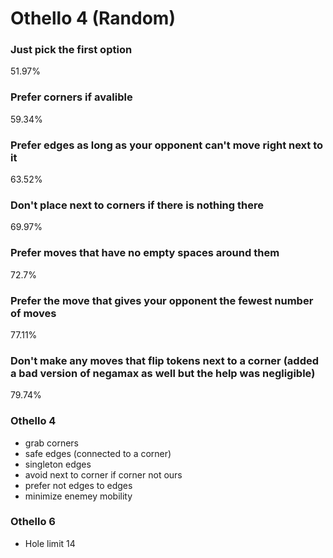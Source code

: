 # Othello 4 (Random)

### Just pick the first option

51.97%

### Prefer corners if avalible

59.34%

### Prefer edges as long as your opponent can't move right next to it

63.52%

### Don't place next to corners if there is nothing there

69.97%

### Prefer moves that have no empty spaces around them

72.7%

### Prefer the move that gives your opponent the fewest number of moves

77.11%

### Don't make any moves that flip tokens next to a corner (added a bad version of negamax as well but the help was negligible)

79.74%

### Othello 4
- grab corners
- safe edges (connected to a corner)
- singleton edges
- avoid next to corner if corner not ours
- prefer not edges to edges
- minimize enemey mobility

### Othello 6
- Hole limit 14
